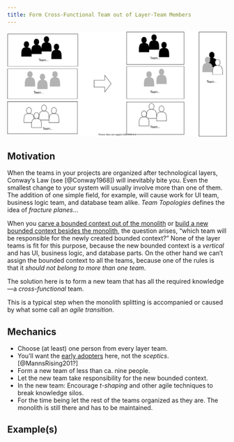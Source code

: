```yaml
---
title: Form Cross-Functional Team out of Layer-Team Members
---
```


![](../../images/domain-driven-refactorings/socio-technical/layer-teams-to-cross-functional-team.drawio.svg)

## Motivation

When the teams in your projects are organized after technological layers, Conway’s Law (see [@Conway1968]) will inevitably bite you. Even the smallest change to your system will usually involve more than one of them. The addition of one simple field, for example, will cause work for UI team, business logic team, and database team alike. *Team Topologies* defines the idea of *fracture planes*...

When you [carve a bounded context out of the monolith](carve-bounded-context-out-of-monolith) or [build a new bounded context besides the monolith](build-new-bounded-context-from-scratch), the question arises, “which team will be responsible for the newly created bounded context?” None of the layer teams is fit for this purpose, because the new bounded context is a *vertical* and has UI, business logic, and database parts. On the other hand we can’t assign the bounded context to all the teams, because one of the rules is that it *should not belong to more than one team*.

The solution here is to form a new team that has all the required knowledge—a *cross-functional* team.

This is a typical step when the monolith splitting is accompanied or caused by what some call an *agile transition*.

## Mechanics

- Choose (at least) one person from every layer team.
- You’ll want the [early adopters]() here, not the *sceptics*. [@MannsRising201?]
- Form a new team of less than ca. nine people.
- Let the new team take responsibility for the new bounded context.
- In the new team: Encourage *t-shaping* and other agile techniques to break knowledge silos.
- For the time being let the rest of the teams organized as they are. The monolith is still there and has to be maintained.

## Example(s)
